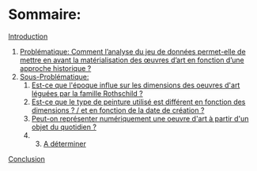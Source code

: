 
# Sommaire: 
[Introduction](#introduction)
1. [Problématique:
 Comment l’analyse du jeu de données permet-elle de mettre en avant la matérialisation des œuvres d’art en fonction d’une approche historique ?](#paragraph1)
3. [Sous-Problématique:](#paragraph2)
    1. [Est-ce que l'époque influe sur les dimensions des oeuvres d'art léguées par la famille Rothschild ?](#subparagraph1)
    2. [Est-ce que le type de peinture utilisé est différent en fonction des dimensions ? / et en fonction de la date de création ?](#subparagraph2)
    3. [Peut-on représenter numériquement une oeuvre d'art à partir d'un objet du quotidien ?](#subparagraph3)
    4. 3. [A déterminer](#subparagraph4)
  
[Conclusion](#Conclusion)
  

